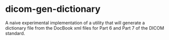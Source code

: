 # dicom-gen-dictionary

A naive experimental implementation of a utility that will generate a dictionary file from the DocBook xml files for Part 6 and Part 7 of the DICOM standard.

